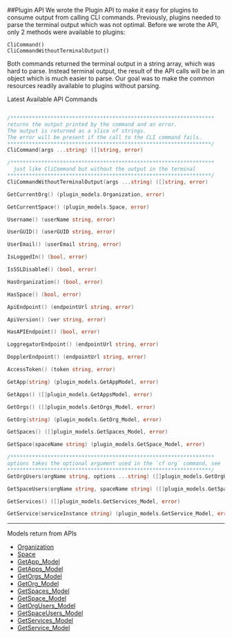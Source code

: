 
##Plugin API
We wrote the Plugin API to make it easy for plugins to consume output from calling CLI commands.  Previously, plugins needed to parse the terminal output which was not optimal.  Before we wrote the API, only 2 methods were available to plugins: 
```
CliCommand()
CliCommandWithoutTerminalOutput() 
``` 

Both commands returned the terminal output in a string array, which was hard to parse. Instead terminal output, the result of the API calls will be in an object which is much easier to parse.  Our goal  was to make the common resources readily available to plugins without parsing.




Latest Available API Commands
```go

/******************************************************************
returns the output printed by the command and an error.
The output is returned as a slice of strings.
The error will be present if the call to the CLI command fails.
******************************************************************/
CliCommand(args ...string) ([]string, error)

/******************************************************************
  just like CliCommand but without the output in the terminal
******************************************************************/  
CliCommandWithoutTerminalOutput(args ...string) ([]string, error)

GetCurrentOrg() (plugin_models.Organization, error)

GetCurrentSpace() (plugin_models.Space, error)

Username() (userName string, error)

UserGUID() (userGUID string, error)

UserEmail() (userEmail string, error)

IsLoggedIn() (bool, error)

IsSSLDisabled() (bool, error)

HasOrganization() (bool, error)

HasSpace() (bool, error)

ApiEndpoint() (endpointUrl string, error)

ApiVersion() (ver string, error)

HasAPIEndpoint() (bool, error)

LoggregatorEndpoint() (endpointUrl string, error)

DopplerEndpoint() (endpointUrl string, error)

AccessToken() (token string, error)

GetApp(string) (plugin_models.GetAppModel, error)

GetApps() ([]plugin_models.GetAppsModel, error)

GetOrgs() ([]plugin_models.GetOrgs_Model, error)

GetOrg(string) (plugin_models.GetOrg_Model, error)

GetSpaces() ([]plugin_models.GetSpaces_Model, error)

GetSpace(spaceName string) (plugin_models.GetSpace_Model, error)

/******************************************************************
options takes the optional argument used in the `cf org` command, see `cf org -h`
******************************************************************/
GetOrgUsers(orgName string, options ...string) ([]plugin_models.GetOrgUsers_Model, error)

GetSpaceUsers(orgName string, spaceName string) ([]plugin_models.GetSpaceUsers_Model, error)

GetServices() ([]plugin_models.GetServices_Model, error)

GetService(serviceInstance string) (plugin_models.GetService_Model, error)
```
---
Models return from APIs
- [Organization](https://github.com/cloudfoundry/cli/blob/master/plugin/models/get_current_org.go#L3)
- [Space](https://github.com/cloudfoundry/cli/blob/master/plugin/models/get_current_space.go#L3)
- [GetApp_Model](https://github.com/cloudfoundry/cli/blob/master/plugin/models/get_app.go#L5)
- [GetApps_Model](https://github.com/cloudfoundry/cli/blob/master/plugin/models/get_apps.go#L3)
- [GetOrgs_Model](https://github.com/cloudfoundry/cli/blob/master/plugin/models/get_orgs.go#L3)
- [GetOrg_Model](https://github.com/cloudfoundry/cli/blob/master/plugin/models/get_org.go#L3)
- [GetSpaces_Model](https://github.com/cloudfoundry/cli/blob/master/plugin/models/get_spaces.go#L3)
- [GetSpace_Model](https://github.com/cloudfoundry/cli/blob/master/plugin/models/get_space.go#L3)
- [GetOrgUsers_Model](https://github.com/cloudfoundry/cli/blob/master/plugin/models/get_org_users.go#L3)
- [GetSpaceUsers_Model](https://github.com/cloudfoundry/cli/blob/master/plugin/models/get_space_users.go#L3)
- [GetServices_Model](https://github.com/cloudfoundry/cli/blob/master/plugin/models/get_services.go#L3)
- [GetService_Model](https://github.com/cloudfoundry/cli/blob/master/plugin/models/get_service.go#L3)

